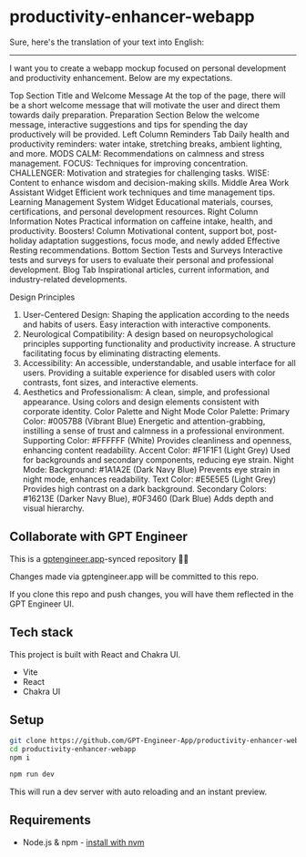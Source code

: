 # productivity-enhancer-webapp

Sure, here's the translation of your text into English:

---

I want you to create a webapp mockup focused on personal development and productivity enhancement. Below are my expectations.

Top Section
Title and Welcome Message
At the top of the page, there will be a short welcome message that will motivate the user and direct them towards daily preparation.
Preparation Section
Below the welcome message, interactive suggestions and tips for spending the day productively will be provided.
Left Column
Reminders Tab
Daily health and productivity reminders: water intake, stretching breaks, ambient lighting, and more.
MODS
CALM: Recommendations on calmness and stress management.
FOCUS: Techniques for improving concentration.
CHALLENGER: Motivation and strategies for challenging tasks.
WISE: Content to enhance wisdom and decision-making skills.
Middle Area
Work Assistant Widget
Efficient work techniques and time management tips.
Learning Management System Widget
Educational materials, courses, certifications, and personal development resources.
Right Column
Information Notes
Practical information on caffeine intake, health, and productivity.
Boosters! Column
Motivational content, support bot, post-holiday adaptation suggestions, focus mode, and newly added Effective Resting recommendations.
Bottom Section
Tests and Surveys
Interactive tests and surveys for users to evaluate their personal and professional development.
Blog Tab
Inspirational articles, current information, and industry-related developments.

Design Principles
1. User-Centered Design:
Shaping the application according to the needs and habits of users.
Easy interaction with interactive components.
2. Neurological Compatibility:
A design based on neuropsychological principles supporting functionality and productivity increase.
A structure facilitating focus by eliminating distracting elements.
3. Accessibility:
An accessible, understandable, and usable interface for all users.
Providing a suitable experience for disabled users with color contrasts, font sizes, and interactive elements.
4. Aesthetics and Professionalism:
A clean, simple, and professional appearance.
Using colors and design elements consistent with corporate identity.
Color Palette and Night Mode
Color Palette:
Primary Color: #0057B8 (Vibrant Blue)
Energetic and attention-grabbing, instilling a sense of trust and calmness in a professional environment.
Supporting Color: #FFFFFF (White)
Provides cleanliness and openness, enhancing content readability.
Accent Color: #F1F1F1 (Light Grey)
Used for backgrounds and secondary components, reducing eye strain.
Night Mode:
Background: #1A1A2E (Dark Navy Blue)
Prevents eye strain in night mode, enhances readability.
Text Color: #E5E5E5 (Light Grey)
Provides high contrast on a dark background.
Secondary Colors: #16213E (Darker Navy Blue), #0F3460 (Dark Blue)
Adds depth and visual hierarchy.



## Collaborate with GPT Engineer

This is a [gptengineer.app](https://gptengineer.app)-synced repository 🌟🤖

Changes made via gptengineer.app will be committed to this repo.

If you clone this repo and push changes, you will have them reflected in the GPT Engineer UI.

## Tech stack

This project is built with React and Chakra UI.

- Vite
- React
- Chakra UI

## Setup

```sh
git clone https://github.com/GPT-Engineer-App/productivity-enhancer-webapp.git
cd productivity-enhancer-webapp
npm i
```

```sh
npm run dev
```

This will run a dev server with auto reloading and an instant preview.

## Requirements

- Node.js & npm - [install with nvm](https://github.com/nvm-sh/nvm#installing-and-updating)
